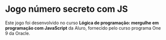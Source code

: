 # Jogo número secreto com JS
<p>Este jogo foi desenvolvido no curso <b>Lógica de programação: mergulhe em programação com JavaScript</b> da Aluro, fornecido pelo curso programa One 9 da Oracle.</p>
